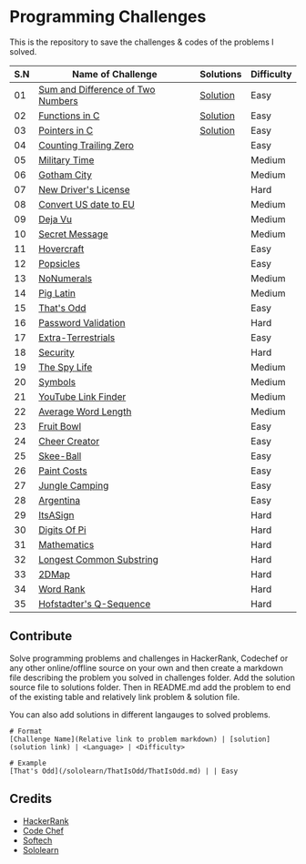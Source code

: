 # Programming Challenges
This is the repository to save the challenges & codes of the problems I solved.

S.N | Name of Challenge | Solutions | Difficulty
----|-------------------|-----------|-----------
01 | [Sum and Difference of Two Numbers](/challenges/SumandDifferenceofTwoNumbers.md) | [Solution](https://raw.githubusercontent.com/chankruze/challenges/master/solutions/SumDiff.c) | Easy
02 | [Functions in C](/challenges/Functions.md) | [Solution](https://raw.githubusercontent.com/chankruze/challenges/master/solutions/FunctionsInC.c) | Easy
03 | [Pointers in C](/challenges/PointersInC.md) | [Solution](https://raw.githubusercontent.com/chankruze/challenges/master/solutions/PointersInC.c) | Easy
04 | [Counting Trailing Zero](/challenges/CountingZero.md) | | Easy
05 | [Military Time](/sololearn/MilitaryTime/MilitaryTime.md) | | Medium
06 | [Gotham City](/sololearn/GothamCity/GothamCity.md) | | Medium
07 | [New Driver's License](/sololearn/NewDriverLicense/DL.md) | | Hard
08 | [Convert US date to EU](/sololearn/US2EUDate/US2EUDate.md) | | Medium
09 | [Deja Vu](/sololearn/DejaVu/DejaVu.md) | | Medium
10 | [Secret Message](/sololearn/SecretMessage/SecretMessage.md) | | Medium
11 | [Hovercraft](/sololearn/Hovercraft/Hovercraft.md) | | Easy
12 | [Popsicles](/sololearn/Popsicles/Popsicles.md) | | Easy
13 | [NoNumerals](/sololearn/NoNumerals/NoNumerals.md) | | Medium
14 | [Pig Latin](/sololearn/PigLatin/PigLatin.md) | | Medium
15 | [That's Odd](/sololearn/ThatIsOdd/ThatIsOdd.md) | | Easy
16 | [Password Validation](/sololearn/PasswordValidation/PasswordValidation.md) | | Hard
17 | [Extra-Terrestrials](/sololearn/ExtraTerrestrials/ExtraTerrestrials.md) | | Easy
18 | [Security](/sololearn/Security/Security.md) | | Hard
19 | [The Spy Life](/sololearn/TheSpyLife/TheSpyLife.md) | | Medium
20 | [Symbols](/sololearn/Symbols/Symbols.md) | | Medium
21 | [YouTube Link Finder](/sololearn/YTVideoID/YTVideoID.md) | | Medium
22 | [Average Word Length](/sololearn/AvgWordLen/AvgWordLen.md) | | Medium
23 | [Fruit Bowl](/sololearn/FruitBowl/FruitBowl.md) | | Easy
24 | [Cheer Creator](/sololearn/CheerCreator/CheerCreator.md) | | Easy
25 | [Skee-Ball](/sololearn/Skee-Ball/Skee-Ball.md) | | Easy
26 | [Paint Costs](/sololearn/PaintCosts/PaintCosts.md) | | Easy
27 | [Jungle Camping](/sololearn/JungleCamping/JungleCamping.md) | | Easy
28 | [Argentina](/sololearn/Argentina/Argentina.md) | | Easy
29 | [ItsASign](/sololearn/ItsASign/ItsASign.md) | | Hard
30 | [Digits Of Pi](/sololearn/DigitsOfPi/DigitsOfPi.md) | | Hard
31 | [Mathematics](/sololearn/Mathematics/Mathematics.md) | | Hard
32 | [Longest Common Substring](/sololearn/LCS/LCS.md) | | Hard
33 | [2DMap](/sololearn/2DMap/2DMap.md) | | Hard
34 | [Word Rank](/sololearn/WordRank/WordRank.md) | | Hard
35 | [Hofstadter's Q-Sequence](/sololearn/HofstadtersQSequence/HQS.md) | | Hard

## Contribute
Solve programming problems and challenges in HackerRank, Codechef or any other online/offline source on your own and then create a markdown file describing the problem you solved in challenges folder. Add the solution source file to solutions folder. Then in README.md add the problem to end of the existing table and relatively link problem & solution file.

You can also add solutions in different langauges to solved problems. 

```
# Format
[Challenge Name](Relative link to problem markdown) | [solution](solution link) | <Language> | <Difficulty>

# Example
[That's Odd](/sololearn/ThatIsOdd/ThatIsOdd.md) | | Easy
```

## Credits
- [HackerRank](https://hackerrank.com)
- [Code Chef](https://www.codechef.com)
- [Softech](https://is.gd/pheglj)
- [Sololearn](https://sololearn.com)